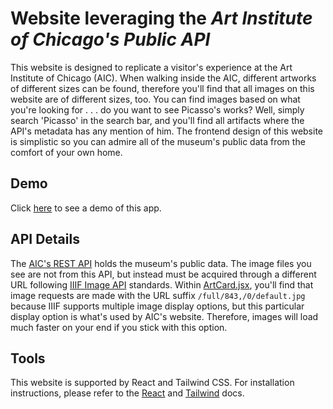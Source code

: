 Website leveraging the _Art Institute of Chicago's Public API_
==========

This website is designed to replicate a visitor's experience at the Art Institute of Chicago (AIC).
When walking inside the AIC, different artworks of different sizes can be found, therefore you'll
find that all images on this website are of different sizes, too. You can find images based on what
you're looking for . . . do you want to see Picasso's works? Well, simply search 'Picasso' in the 
search bar, and you'll find all artifacts where the API's metadata has any mention of him. The frontend
design of this website is simplistic so you can admire all of the museum's public data from the comfort
of your own home. 

## Demo
Click [here] to see a demo of this app. 

## API Details
The [AIC's REST API] holds the museum's public data. The image files you see are not from this API, but
instead must be acquired through a different URL following [IIIF Image API] standards. Within [ArtCard.jsx], 
you'll find that image requests are made with the URL suffix `/full/843,/0/default.jpg` because IIIF supports 
multiple image display options, but this particular display option is what's used by AIC's website. Therefore, 
images will load much faster on your end if you stick with this option.

## Tools
This website is supported by React and Tailwind CSS. For installation instructions, please refer to 
the [React] and [Tailwind] docs. 


[React]: https://react.dev/learn/installation
[Tailwind]: https://tailwindcss.com/docs/installation
[here]: https://drive.google.com/file/d/1A5xGm_-8rjULD2RZ3O8BUB6D6p1UUQA_/view
[AIC's REST API]: https://api.artic.edu/docs/#scraping-data
[IIIF Image API]: https://iiif.io/api/image/2.0/
[ArtCard.jsx]: https://github.com/Shogun486/Art-Institute-of-Chicago-Public-API/blob/main/src/ArtCard.jsx
